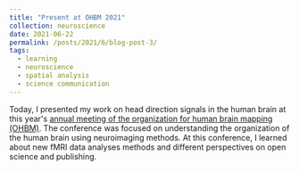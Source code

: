 ```yaml
---
title: "Present at OHBM 2021"
collection: neuroscience
date: 2021-06-22
permalink: /posts/2021/6/blog-post-3/
tags:
  - learning
  - neuroscience
  - spatial analysis
  - science communication
---
```


Today, I presented my work on head direction signals in the human brain at this year's [annual meeting of the organization for human brain mapping (OHBM)](2021). The conference was focused on understanding the organization of the human brain using neuroimaging methods. At this conference, I learned about new fMRI data analyses methods and different perspectives on open science and publishing.